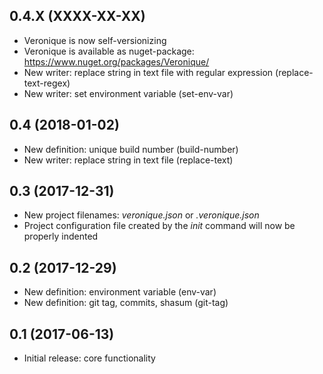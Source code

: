 ## 0.4.X (XXXX-XX-XX)

- Veronique is now self-versionizing
- Veronique is available as nuget-package: https://www.nuget.org/packages/Veronique/
- New writer: replace string in text file with regular expression (replace-text-regex)
- New writer: set environment variable (set-env-var)

## 0.4 (2018-01-02)

- New definition: unique build number (build-number)
- New writer: replace string in text file (replace-text)

## 0.3 (2017-12-31)

- New project filenames: *veronique.json* or *.veronique.json*
- Project configuration file created by the *init* command will now be properly indented

## 0.2 (2017-12-29)

- New definition: environment variable (env-var)
- New definition: git tag, commits, shasum (git-tag)

## 0.1 (2017-06-13)

- Initial release: core functionality